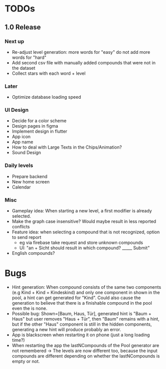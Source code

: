 # TODOs    
## 1.0 Release
### Next up

- Re-adjust level generation: more words for "easy" do not add more words for "hard"
- Add second csv file with manually added compounds that were not in the dataset
- Collect stars with each word + level

### Later
- Optimize database loading speed

### UI Design
- Decide for a color scheme
- Design pages in figma
- Implement design in flutter
- App icon
- App name
- How to deal with Large Texts in the Chips/Animation?
- Sound Design

### Daily levels
- Prepare backend
- New home screen
- Calendar

### Misc
- Gameplay idea: When starting a new level, a first modifier is already selected.
- Make the graph case insensitive? Would maybe result in less reported conflicts
- Feature idea: when selecting a compound that is not recognized, option to send report
  - eg via firebase take request and store unknown compounds
  - UI: "an + Sicht should result in which compound? _____ Submit"
- English compounds?

# Bugs
- Hint generation: When compound consists of the same two components (e.g Kind + Kind = Kindeskind)
  and only one component in shown in the pool, a hint can get generated for "Kind". Could also cause 
  the generation to believe that there is a finishable compound in the pool even the is none.
- Possible bug: Shown=[Baum, Haus, Tür], generated hint is "Baum + Haus" but user removes "Haus + Tür",
  then "Baum" remains with a hint, but if the other "Haus" component is still in the hidden components,
  generating a new hint will produce probably an error.
- App is blackscreen when restarting it on phone (just a long loading time?)
- When restarting the app the lastNCompounds of the Pool generator are not remembered
  -> The levels are now different too, because the input compounds are different depending on 
      whether the lastNCompounds is empty or not.

